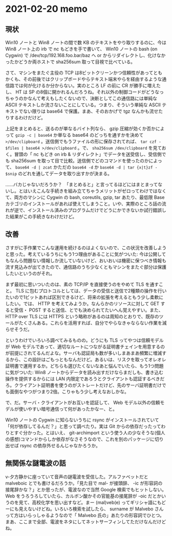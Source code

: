 # 2021-02-20 memo

## 現状

Win10 ノートと Win8 ノートの間で数 KB のテキストをやり取りするのに、今は Win8 ノート上の irb で nc もどきを手で書いて、 Win10 ノートの bash (on Cygwin) で /dev/tcp/192.168.foo.bar/baz へ or からリダイレクトし、化けなかったかどうか両ホストで sha256sum 取って目視で比べている。

さて、マシンをまたぐ主役の TCP は8ビットクリーンかつ信頼性があってともかくも、その前後ではクリップボードやらテキスト端末やらを経由するような通信路では何が化けるか分からない。実のところ LF の前に CR が勝手に増えたし、 HT は SP の8個に開かれるんだろうね。それ以外の制御コードがどうなっちゃうのかなんて考えもしたくないので、決断としてこの通信路には単純な ASCII テキストしか流さないことにしている。つまり、そういう単純な ASCII テキストでない限りは base64 で保護。まあ、そのおかげで tgz なんかも流せたりするわけだけど。

上記をまとめると、送るのが単なるバイト列なら、 gzip 圧縮が効くか否かによって `gzip -c | base64` か単なる base64 のどっちを通すかを決めて `>/dev/clipboard` 。送信側でもうファイルの形に保存されてれば、 `tar czf - $files | base64 >/dev/clipboard` 。で、 `sha256sum /dev/clipboard` を見ておく。冒頭の「 nc もどき on irb & リダイレクト」でデータを送受信し、受信側でも sha256sum を取って目で比較。送信側でどのコマンドを使ったのかによって、 `base64 -d | zcat` かただの `base64 -d` か `base64 -d | tar {x|t}zf - $snip` のどれを通してデータを取り出すかが決まる。

……バカじゃないだろうか？　「まとめると」と言ってるほどにはまとまってないし。とはいえこんな手続きを組み立てちゃうメリットがゼロってわけではなくて、両方のマシンに Cygwin の bash, coreutils, gzip, tar あたり、最低限 Base カテゴリのインストールがあれば使えてしまうこと。いや、実際のところ話の流れが逆で、インストール済みのプログラムだけでどうにかできないか試行錯誤した結果がこの手続きなわけだけど。

## 改善

さすがに手作業でこんな運用を続けるのはよくないので、この状況を改善しようと思った。考えているうちにもう1つ理由があることに気がついた: 今は公開してもなんら問題ない情報しか流していないけど、おいおいは機密に保つべき情報も流す見込みが出てきたので、通信路のうち少なくともマシンをまたぐ部分は保護したいというのがそれ。

まず最初に思いついたのは、素の TCP/IP を直接使うのをやめて TLS を通すこと。 TLS に包むプロトコルとしては、データの受信と送信で2種類の操作を行いたいので1ビットあれば区別できるけど、将来の拡張を考えるともう少し柔軟にしたい。では、 HTTP を考えてみようか。なんらかのリソースに対して GET すると受信・ POST すると送信、とでも決められてたいへん覚えやすい。また、 HTTP over TLS には HTTPS という略称があるのは周知のとおりで、既存のツールがたくさんある。これらを活用すれば、自分でやらなきゃならない作業を減らせそうだ。

というわけでいろいろ調べてみるものの。どうにも TLS ってやつは信頼モデルが Web モデルであって、適切なルートにつながる証明書チェインを用意するのが前提にされてるんだよな。サーバも認証局も数が多いしまあまあ頻繁に増減するから、この設計はごもっともなんだけど。あるいは、リスクを取ってオレオレ証明書で運用するか。どちらも選びたくないなあと悩んでいたら、もう1つ問題に気がついた: Win8 ノートからデータを読み出すだけならまだしも、書き込む操作を提供するからには LAN 内限定であろうとクライアントも認証するべきだろ。クライアント証明書を使うのがストレートだけど、先のサーバ証明書だけでも面倒なやつがつまり2倍。こりゃもう少し考えなおしかな。

で、だ。サーバ・クライアントがお互いを認証して、 Web モデル以外の信頼モデルが使いやすい暗号通信って何があったかなー、と。

Win10 ノートの Cygwin に知らないうちに rsync がインストールされていて「何が依存してるんだ？」と思って調べたり。実は Git からの依存だったってわりとすぐ分かった。とはいえ、 git-archimport という使う人の少なそうな(個人の感想)コマンドからしか依存がなさそうなので、これを別のパッケージに切り出せば rsync の依存外せるんじゃなかろうか。

## 無関係な謎電波の話

v-夕方静かに座っていて音声の謎電波を受信した。アルファベットだと malveboic とでも書けるだろうか。「見た目で mal- が接頭辞、 -ic が形容詞の接尾辞かな？」とか思ったが、電波なので当然 Google 検索でもヒットしない。 Web をうろうろしていたら、カルボン酸かその官能基の接尾辞が -oic だとかいうのを見て、高校化学を思い出すなど。まー (mal)veb(e) ってギリシャ語にもどーにも見えないけどね。いろいろ検索を試したら、 surname が Malvebo さんって方はいらっしゃるようなので「 Malvebo 氏の」あたりの形容詞でひとつ。まあ、ここまで全部、電波をネタにしてネットサーフィンしてただけなんだけどね。
